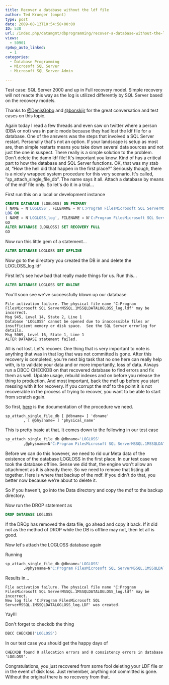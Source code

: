 ```yaml
---
title: Recover a database without the ldf file
author: Ted Krueger (onpnt)
type: post
date: 2009-08-13T10:54:58+00:00
ID: 538
url: /index.php/datamgmt/dbprogramming/recover-a-database-without-the-ldf-file/
views:
  - 50901
rp4wp_auto_linked:
  - 1
categories:
  - Database Programming
  - Microsoft SQL Server
  - Microsoft SQL Server Admin

---
```

Test case: SQL Server 2000 and up in Full recovery model. Simple recovery will not reacte this way as the log is utilized differently by SQL Server based on the recovery models.

Thanks to [@DenisGobo][1] and [@bonskijr][2] for the great conversation and test cases on this topic. 

Again today I read a few threads and even saw on twitter where a person (DBA or not) was in panic mode because they had lost the ldf file for a database. One of the answers was the steps that involved a SQL Server restart. Personally that's not an option. If your landscape is setup as most are, then simple restarts means you take down several data sources and not just the one in suspect. There really is a simple solution to the problem. Don't delete the damn ldf file! It's important you know. Kind of has a critical part to how the database and SQL Server functions. OK, that was my stab at, “How the hell did that happen in the first place?” Seriously though, there is a nicely wrapped system procedure for this very scenario. It's called, “sp\_attach\_single\_file\_db”. The name says it all. Attach a database by means of the mdf file only. So let's do it in a trial...

First run this on a local or development instance

```sql
CREATE DATABASE [LOGLOSS] ON PRIMARY
( NAME = N'LOGLOSS', FILENAME = N'C:Program FilesMicrosoft SQL ServerMSSQL.1MSSQLDATALOGLOSS.mdf' , SIZE = 3048KB , MAXSIZE = UNLIMITED, FILEGROWTH = 1024KB )
LOG ON
( NAME = N'LOGLOSS_log', FILENAME = N'C:Program FilesMicrosoft SQL ServerMSSQL.1MSSQLDATALOGLOSS_log.ldf' , SIZE = 1024KB , MAXSIZE = 2048GB , FILEGROWTH = 10%)
GO
ALTER DATABASE [LOGLOSS] SET RECOVERY FULL
GO
```
Now run this little gem of a statement...

```sql
ALTER DATABASE LOGLOSS SET OFFLINE
```

Now go to the directory you created the DB in and delete the LOGLOSS_log.ldf
  
First let's see how bad that really made things for us. Run this...

```sql
ALTER DATABASE LOGLOSS SET ONLINE
```

You'll soon see we've successfully blown up our database. 

```
File activation failure. The physical file name "C:Program FilesMicrosoft SQL ServerMSSQL.1MSSQLDATALOGLOSS_log.ldf" may be incorrect.
Msg 945, Level 14, State 2, Line 1
Database 'LOGLOSS' cannot be opened due to inaccessible files or insufficient memory or disk space.  See the SQL Server errorlog for details.
Msg 5069, Level 16, State 1, Line 1
ALTER DATABASE statement failed.
```

All is not lost. Let's recover. One thing that is very important to note is anything that was in that log that was not committed is gone. After this recovery is completed, you're next big task that no one here can really help with, is to validate your data and or more importantly, loss of data. Always run a DBCC CHECKDB on that recovered database to find errors and fix them as well. Update usage, rebuild indexes and on before you release the thing to production. And most important, back the mdf up before you start messing with it for recovery. If you corrupt the mdf to the point it is not recoverable in the process of trying to recover, you want to be able to start from scratch again.

So first, [here][3] is the documentation of the procedure we need.

```
sp_attach_single_file_db [ @dbname= ] 'dbname'
        , [ @physname= ] 'physical_name'
```

This is pretty basic at that. It comes down to the following in our test case

```sql
sp_attach_single_file_db @dbname='LOGLOSS'
        ,@physname=N'C:Program FilesMicrosoft SQL ServerMSSQL.1MSSQLDATALOGLOSS.mdf'
```

Before we can do this however, we need to rid our Meta data of the existence of the database LOGLOSS in the first place. In our test case we took the database offline. Sense we did that, the engine won't allow an attachment as it is already there. So we need to remove that listing all together. Here is where that backup of the mdf. If you didn't do that, you better now because we're about to delete it.
  
So if you haven't, go into the Data directory and copy the mdf to the backup directory.
  
Now run the DROP statement as

```sql
DROP DATABASE LOGLOSS
```

If the DROp has removed the data file, go ahead and copy it back. If it did not as the method of DROP while the DB is offline may not, then let all is good.
  
Now let's attach the LOGLOSS database again

Running

```sql
sp_attach_single_file_db @dbname='LOGLOSS'
        ,@physname=N'C:Program FilesMicrosoft SQL ServerMSSQL.1MSSQLDATALOGLOSS.mdf'
```

Results in...

```
File activation failure. The physical file name "C:Program FilesMicrosoft SQL ServerMSSQL.1MSSQLDATALOGLOSS_log.ldf" may be incorrect.
New log file 'C:Program FilesMicrosoft SQL ServerMSSQL.1MSSQLDATALOGLOSS_log.LDF' was created.
```

Yay!!!

Don't forget to checkdb the thing

```sql
DBCC CHECKDB('LOGLOSS')
```

In our test case you should get the happy days of

```
CHECKDB found 0 allocation errors and 0 consistency errors in database 'LOGLOSS'.
```

Congratulations, you just recovered from some fool deleting your LDF file or in the event of disk loss. Just remember, anything not committed is gone. Without the original there is no recovery from that.

 [1]: http://twitter.com/DenisGobo
 [2]: http://twitter.com/bonskijr
 [3]: http://technet.microsoft.com/en-us/library/ms174385.aspx